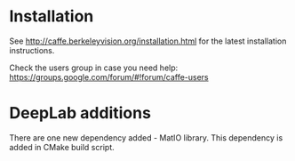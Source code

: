 # Installation

See http://caffe.berkeleyvision.org/installation.html for the latest
installation instructions.

Check the users group in case you need help:
https://groups.google.com/forum/#!forum/caffe-users

# DeepLab additions

There are one new dependency added - MatIO library. This dependency is added in CMake build script.